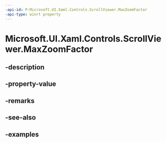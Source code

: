 ```yaml
---
-api-id: P:Microsoft.UI.Xaml.Controls.ScrollViewer.MaxZoomFactor
-api-type: winrt property
---
```


# Microsoft.UI.Xaml.Controls.ScrollViewer.MaxZoomFactor

<!--
public double MaxZoomFactor { get; set; }
-->


## -description

## -property-value

## -remarks

## -see-also

## -examples


